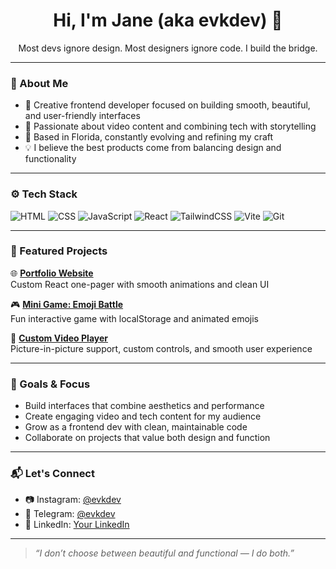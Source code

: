 <h1 align="center">Hi, I'm Jane (aka evkdev) 👋</h1>

<p align="center">
  Most devs ignore design. Most designers ignore code. I build the bridge.
</p>

---

### 🧠 About Me

- 🚀 Creative frontend developer focused on building smooth, beautiful, and user-friendly interfaces  
- 🎥 Passionate about video content and combining tech with storytelling  
- 🌴 Based in Florida, constantly evolving and refining my craft  
- 💡 I believe the best products come from balancing design and functionality  

---

### ⚙️ Tech Stack

![HTML](https://img.shields.io/badge/-HTML5-E34F26?style=flat-square&logo=html5&logoColor=white)
![CSS](https://img.shields.io/badge/-CSS3-1572B6?style=flat-square&logo=css3)
![JavaScript](https://img.shields.io/badge/-JavaScript-F7DF1E?style=flat-square&logo=javascript&logoColor=black)
![React](https://img.shields.io/badge/-React-61DAFB?style=flat-square&logo=react&logoColor=black)
![TailwindCSS](https://img.shields.io/badge/-Tailwind-06B6D4?style=flat-square&logo=tailwindcss)
![Vite](https://img.shields.io/badge/-Vite-646CFF?style=flat-square&logo=vite)
![Git](https://img.shields.io/badge/-Git-F05032?style=flat-square&logo=git&logoColor=white)

---

### 📌 Featured Projects

🌐 **[Portfolio Website](#)**  
Custom React one-pager with smooth animations and clean UI

🎮 **[Mini Game: Emoji Battle](#)**  
Fun interactive game with localStorage and animated emojis

🎥 **[Custom Video Player](#)**  
Picture-in-picture support, custom controls, and smooth user experience

---

### 🎯 Goals & Focus

- Build interfaces that combine aesthetics and performance  
- Create engaging video and tech content for my audience  
- Grow as a frontend dev with clean, maintainable code  
- Collaborate on projects that value both design and function  

---

### 📬 Let's Connect

- 📷 Instagram: [@evkdev](https://instagram.com/evkdev)  
- 💌 Telegram: [@evkdev](https://t.me/evkdev)  
- 💼 LinkedIn: [Your LinkedIn](#)  

---

> _“I don’t choose between beautiful and functional — I do both.”_
